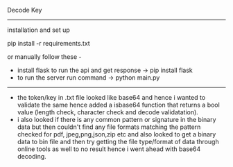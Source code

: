 Decode Key 

-------------

installation and set up

pip install -r requirements.txt 

or manually follow these -

- install flask to run the api and get response -> pip install flask
- to run the server run command -> python main.py

---------------

- the token/key in .txt file looked like base64 and hence i wanted to validate the same hence added a isbase64 function that returns a bool value (length check, character check and decode validatation).
- i also looked if there is any common pattern or signature in the binary data but then couldn't find any file formats matching the pattern checked for pdf, jpeg,png,json,zip etc and also looked to get a binary data to bin file and then try getting the file type/format of data through online tools as well to no result hence i went ahead with base64 decoding.


